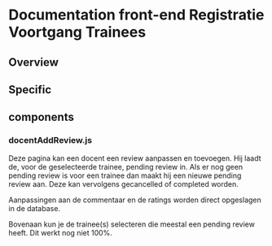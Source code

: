 # Documentation front-end Registratie Voortgang Trainees

## Overview

## Specific

## components

### docentAddReview.js

Deze pagina kan een docent een review aanpassen en toevoegen. Hij laadt de, voor de geselecteerde trainee, pending review in. Als er nog geen pending review is voor een trainee dan maakt hij een nieuwe pending review aan. Deze kan vervolgens gecancelled of completed worden. 

Aanpassingen aan de commentaar en de ratings worden direct opgeslagen in de database. 

Bovenaan kun je de trainee(s) selecteren die meestal een pending review heeft. Dit werkt nog niet 100%. 